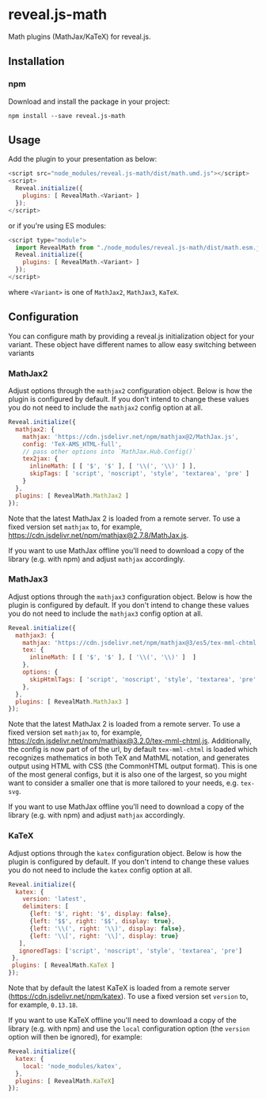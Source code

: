 # reveal.js-math
Math plugins (MathJax/KaTeX) for reveal.js.

## Installation

### npm

Download and install the package in your project:

`npm install --save reveal.js-math`

## Usage

Add the plugin to your presentation as below:

```javascript
<script src="node_modules/reveal.js-math/dist/math.umd.js"></script>
<script>
  Reveal.initialize({
    plugins: [ RevealMath.<Variant> ]
  });
</script>
```

or if you're using ES modules:

```javascript
<script type="module">
  import RevealMath from "./node_modules/reveal.js-math/dist/math.esm.js"
  Reveal.initialize({
    plugins: [ RevealMath.<Variant> ]
  });
</script>
```
where `<Variant>` is one of `MathJax2`, `MathJax3`, `KaTeX`.


## Configuration

You can configure math by providing a reveal.js initialization object for your variant. These object have different names to allow easy switching between variants

### MathJax2

Adjust options through the `mathjax2` configuration object. Below is how the plugin is configured by default. 
If you don't intend to change these values you do not need to include the `mathjax2` config option at all.

```javascript
Reveal.initialize({
  mathjax2: {
    mathjax: 'https://cdn.jsdelivr.net/npm/mathjax@2/MathJax.js',
    config: 'TeX-AMS_HTML-full',
    // pass other options into `MathJax.Hub.Config()`
    tex2jax: {
      inlineMath: [ [ '$', '$' ], [ '\\(', '\\)' ] ],
      skipTags: [ 'script', 'noscript', 'style', 'textarea', 'pre' ]
    }
  },
  plugins: [ RevealMath.MathJax2 ]
});
```
Note that the latest MathJax 2 is loaded from a remote server. To use a fixed version set `mathjax` to, for example, https://cdn.jsdelivr.net/npm/mathjax@2.7.8/MathJax.js.

If you want to use MathJax offline you'll need to download a copy of the library (e.g. with npm) and adjust `mathjax` accordingly.


### MathJax3

Adjust options through the `mathjax3` configuration object. Below is how the plugin is configured by default.
If you don't intend to change these values you do not need to include the `mathjax3` config option at all.

```javascript
Reveal.initialize({
  mathjax3: {
    mathjax: 'https://cdn.jsdelivr.net/npm/mathjax@3/es5/tex-mml-chtml.js',
    tex: {
      inlineMath: [ [ '$', '$' ], [ '\\(', '\\)' ]  ]
    },
    options: {
      skipHtmlTags: [ 'script', 'noscript', 'style', 'textarea', 'pre' ]
    },
  },
  plugins: [ RevealMath.MathJax3 ]
});
```

Note that the latest MathJax 2 is loaded from a remote server. To use a fixed version set `mathjax` to, for example, https://cdn.jsdelivr.net/npm/mathjax@3.2.0/tex-mml-chtml.js. Additionally, the config is now part of of the url, by default `tex-mml-chtml` is loaded which recognizes mathematics in both TeX and MathML notation, and generates output using HTML with CSS (the CommonHTML output format). This is one of the most general configs, but it is also one of the largest, so you might want to consider a smaller one that is more tailored to your needs, e.g. `tex-svg`.

If you want to use MathJax offline you'll need to download a copy of the library (e.g. with npm) and adjust `mathjax` accordingly.

### KaTeX

Adjust options through the `katex` configuration object. Below is how the plugin is configured by default.
If you don't intend to change these values you do not need to include the `katex` config option at all.

```javascript
Reveal.initialize({
  katex: {
    version: 'latest',
    delimiters: [
      {left: '$', right: '$', display: false},
      {left: '$$', right: '$$', display: true},
      {left: '\\(', right: '\\)', display: false},
      {left: '\\[', right: '\\]', display: true}
   ],
   ignoredTags: ['script', 'noscript', 'style', 'textarea', 'pre']
 },
 plugins: [ RevealMath.KaTeX ]
});
```
Note that by default the latest KaTeX is loaded from a remote server (https://cdn.jsdelivr.net/npm/katex). To use a fixed version set `version` to, for example, `0.13.18`. 

If you want to use KaTeX offline you'll need to download a copy of the library (e.g. with npm) and use the `local` configuration option (the `version` option will then be ignored), for example:

```javascript
Reveal.initialize({
  katex: {
    local: 'node_modules/katex',
  },
  plugins: [ RevealMath.KaTeX]
});
```
